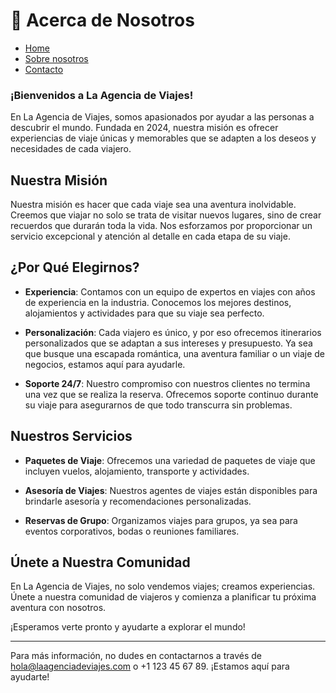 # 👋 Acerca de Nosotros

- [Home](https://obezeq.github.io/primera-web-digitalizacion/)
- [Sobre nosotros](https://obezeq.github.io/primera-web-digitalizacion/about)
- [Contacto](https://obezeq.github.io/primera-web-digitalizacion/contact)

### ¡Bienvenidos a La Agencia de Viajes!

En La Agencia de Viajes, somos apasionados por ayudar a las personas a descubrir el mundo. Fundada en 2024, nuestra misión es ofrecer experiencias de viaje únicas y memorables que se adapten a los deseos y necesidades de cada viajero.

## Nuestra Misión

Nuestra misión es hacer que cada viaje sea una aventura inolvidable. Creemos que viajar no solo se trata de visitar nuevos lugares, sino de crear recuerdos que durarán toda la vida. Nos esforzamos por proporcionar un servicio excepcional y atención al detalle en cada etapa de su viaje.

## ¿Por Qué Elegirnos?

- **Experiencia**: Contamos con un equipo de expertos en viajes con años de experiencia en la industria. Conocemos los mejores destinos, alojamientos y actividades para que su viaje sea perfecto.
  
- **Personalización**: Cada viajero es único, y por eso ofrecemos itinerarios personalizados que se adaptan a sus intereses y presupuesto. Ya sea que busque una escapada romántica, una aventura familiar o un viaje de negocios, estamos aquí para ayudarle.

- **Soporte 24/7**: Nuestro compromiso con nuestros clientes no termina una vez que se realiza la reserva. Ofrecemos soporte continuo durante su viaje para asegurarnos de que todo transcurra sin problemas.

## Nuestros Servicios

- **Paquetes de Viaje**: Ofrecemos una variedad de paquetes de viaje que incluyen vuelos, alojamiento, transporte y actividades.
  
- **Asesoría de Viajes**: Nuestros agentes de viajes están disponibles para brindarle asesoría y recomendaciones personalizadas.

- **Reservas de Grupo**: Organizamos viajes para grupos, ya sea para eventos corporativos, bodas o reuniones familiares.

## Únete a Nuestra Comunidad

En La Agencia de Viajes, no solo vendemos viajes; creamos experiencias. Únete a nuestra comunidad de viajeros y comienza a planificar tu próxima aventura con nosotros. 

¡Esperamos verte pronto y ayudarte a explorar el mundo!

---

Para más información, no dudes en contactarnos a través de hola@laagenciadeviajes.com o +1 123 45 67 89. ¡Estamos aquí para ayudarte!
